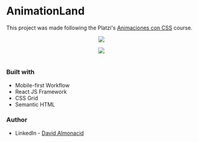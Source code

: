 # AnimationLand

This project was made following the Platzi's [Animaciones con CSS](https://platzi.com/cursos/animaciones-css) course.

<div align="center">

![](https://i.imgur.com/l4fXRcR.png)

</div>

<div align="center">
  <a href=""><img src="https://img.shields.io/badge/visit the site-4D7F72?style=for-the-badge" /></a>
</div>

#

### Built with

- Mobile-first Workflow
- React JS Framework
- CSS Grid
- Semantic HTML

### Author

- LinkedIn - [David Almonacid](https://www.linkedin.com/in/davidalmonacid)
